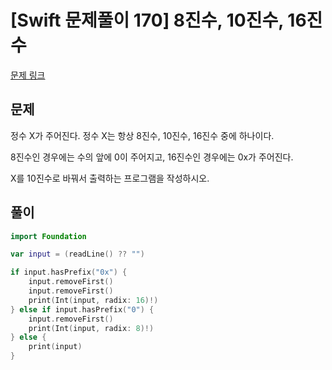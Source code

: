 # [Swift 문제풀이 170] 8진수, 10진수, 16진수
 
[문제 링크](https://www.acmicpc.net/problem/11816)

## 문제

정수 X가 주어진다. 정수 X는 항상 8진수, 10진수, 16진수 중에 하나이다.

8진수인 경우에는 수의 앞에 0이 주어지고, 16진수인 경우에는 0x가 주어진다.

X를 10진수로 바꿔서 출력하는 프로그램을 작성하시오.

## 풀이

```swift
import Foundation

var input = (readLine() ?? "")

if input.hasPrefix("0x") {
    input.removeFirst()
    input.removeFirst()
    print(Int(input, radix: 16)!)
} else if input.hasPrefix("0") {
    input.removeFirst()
    print(Int(input, radix: 8)!)
} else {
    print(input)
}
```
